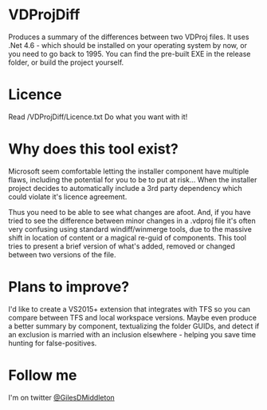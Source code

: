 
# VDProjDiff
Produces a summary of the differences between two VDProj files. It uses .Net 4.6 - which should be installed on your operating system by now, or you need to go back to 1995. You can find the pre-built EXE in the release folder, or build the project yourself.

# Licence
Read /VDProjDiff/Licence.txt
Do what you want with it! 

# Why does this tool exist?
Microsoft seem comfortable letting the installer component have multiple flaws, including the potential for you to be to put at risk... When the installer project decides to automatically include a 3rd party dependency which could violate it's licence agreement.

Thus you need to be able to see what changes are afoot. And, if you have tried to see the difference between minor changes in a .vdproj file it's often very confusing using standard windiff/winmerge tools, due to the massive shift in location of content or a magical re-guid of components. This tool tries to present a brief version of what's added, removed or changed between two versions of the file.

# Plans to improve?
I'd like to create a VS2015+ extension that integrates with TFS so you can compare between TFS and local workspace versions.
Maybe even produce a better summary by component, textualizing the folder GUIDs, and detect if an exclusion is married with an inclusion elsewhere - helping you save time hunting for false-positives.

# Follow me
I'm on twitter [@GilesDMiddleton](https://twitter.com/GilesDMiddleton)
